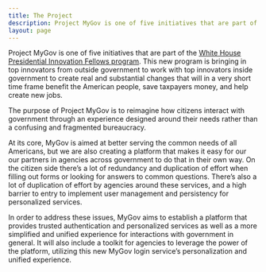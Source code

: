 ```yaml
---
title: The Project
description: Project MyGov is one of five initiatives that are part of the White House Presidential Innovation Fellows program
layout: page
---
```


Project MyGov is one of five initiatives that are part of the <a href="http://www.whitehouse.gov/innovationfellows">White House Presidential Innovation Fellows program</a>. This new program is bringing in top innovators from outside government to work with top innovators inside government to create real and substantial changes that will in a very short time frame benefit the American people, save taxpayers money, and help create new jobs.

The purpose of Project MyGov is to reimagine how citizens interact with government through an experience designed around their needs rather than a confusing and fragmented bureaucracy. 

At its core, MyGov is aimed at better serving the common needs of all Americans, but we are also creating a platform that makes it easy for our our partners in agencies across government to do that in their own way. On the citizen side there’s a lot of redundancy and duplication of effort when filling out forms or looking for answers to common questions. There’s also a lot of duplication of effort by agencies around these services, and a high barrier to entry to implement user management and persistency for personalized services. 

In order to address these issues, MyGov aims to establish a platform that provides trusted authentication and personalized services as well as a more simplified and unified experience for interactions with government in general. It will also include a toolkit for agencies to leverage the power of the platform, utilizing this new MyGov login service’s personalization and unified experience. 